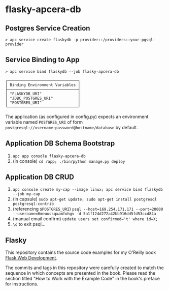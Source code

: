 # flasky-apcera-db

## Postgres Service Creation

    > apc service create flaskydb -p provider::/providers::your-pgsql-provider
    
## Service Binding to App

    > apc service bind flaskydb --job flasky-apcera-db

    ╭───────────────────────────────╮
    │ Binding Environment Variables │
    ├───────────────────────────────┤
    │ "FLASKYDB_URI"                │
    │ "JDBC_POSTGRES_URI"           │
    │ "POSTGRES_URI"                │
    ╰───────────────────────────────╯

The application (as configured in config.py) expects an environment variable named `POSTGRES_URI` of form `postgresql://username:password@hostname/database` by default.

## Application DB Schema Bootstrap
1. `apc app console flasky-apcera-db`
2. (in console) `cd /app; ./bin/python manage.py deploy`

## Application DB CRUD
1. `apc console create my-cap --image linux; apc service bind flaskydb --job my-cap`
2. (in capsule) `sudo apt-get update; sudo apt-get install postgresql postgresql-contrib`
3. (referencing `$POSTGRES_URI`) `psql --host=169.254.171.171 --port=20000 --username=6meuussqxamfohgv -d 5a1f124d272a42bb916dd5fd53ccd84a`
4. (manual email confirm) `update users set confirmed='t' where id=X;`
5. `\q` to exit psql...

## Flasky

This repository contains the source code examples for my O'Reilly book [Flask Web Development](http://www.flaskbook.com).

The commits and tags in this repository were carefully created to match the sequence in which concepts are presented in the book. Please read the section titled "How to Work with the Example Code" in the book's preface for instructions.

